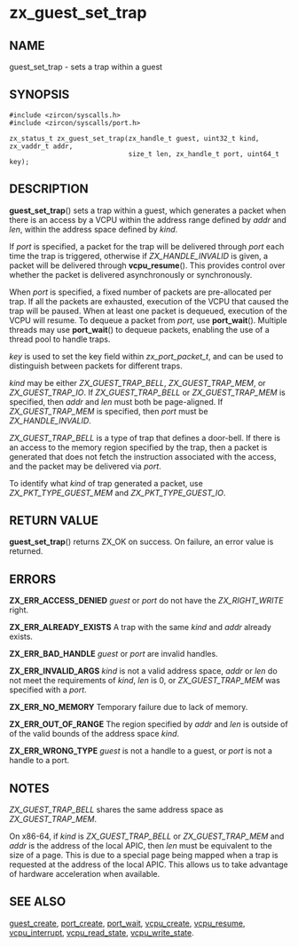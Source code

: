 # zx_guest_set_trap

## NAME

guest_set_trap - sets a trap within a guest

## SYNOPSIS

```
#include <zircon/syscalls.h>
#include <zircon/syscalls/port.h>

zx_status_t zx_guest_set_trap(zx_handle_t guest, uint32_t kind, zx_vaddr_t addr,
                              size_t len, zx_handle_t port, uint64_t key);
```

## DESCRIPTION

**guest_set_trap**() sets a trap within a guest, which generates a packet when
there is an access by a VCPU within the address range defined by *addr* and
*len*, within the address space defined by *kind*.

If *port* is specified, a packet for the trap will be delivered through *port*
each time the trap is triggered, otherwise if *ZX_HANDLE_INVALID* is given, a
packet will be delivered through **vcpu_resume**(). This provides control over
whether the packet is delivered asynchronously or synchronously.

When *port* is specified, a fixed number of packets are pre-allocated per trap.
If all the packets are exhausted, execution of the VCPU that caused the trap
will be paused. When at least one packet is dequeued, execution of the VCPU will
resume. To dequeue a packet from *port*, use **port_wait**(). Multiple threads
may use **port_wait**() to dequeue packets, enabling the use of a thread pool to
handle traps.

*key* is used to set the key field within *zx_port_packet_t*, and can be used to
distinguish between packets for different traps.

*kind* may be either *ZX_GUEST_TRAP_BELL*, *ZX_GUEST_TRAP_MEM*, or
*ZX_GUEST_TRAP_IO*. If *ZX_GUEST_TRAP_BELL* or *ZX_GUEST_TRAP_MEM* is specified,
then *addr* and *len* must both be page-aligned. If *ZX_GUEST_TRAP_MEM* is
specified, then *port* must be *ZX_HANDLE_INVALID*.

*ZX_GUEST_TRAP_BELL* is a type of trap that defines a door-bell. If there is an
access to the memory region specified by the trap, then a packet is generated
that does not fetch the instruction associated with the access, and the packet
may be delivered via *port*.

To identify what *kind* of trap generated a packet, use *ZX_PKT_TYPE_GUEST_MEM*
and *ZX_PKT_TYPE_GUEST_IO*.

## RETURN VALUE

**guest_set_trap**() returns ZX_OK on success. On failure, an error value is
returned.

## ERRORS

**ZX_ERR_ACCESS_DENIED** *guest* or *port* do not have the *ZX_RIGHT_WRITE*
right.

**ZX_ERR_ALREADY_EXISTS** A trap with the same *kind* and *addr* already exists.

**ZX_ERR_BAD_HANDLE** *guest* or *port* are invalid handles.

**ZX_ERR_INVALID_ARGS** *kind* is not a valid address space, *addr* or *len*
do not meet the requirements of *kind*, *len* is 0, or *ZX_GUEST_TRAP_MEM* was
specified with a *port*.

**ZX_ERR_NO_MEMORY** Temporary failure due to lack of memory.

**ZX_ERR_OUT_OF_RANGE** The region specified by *addr* and *len* is outside of
of the valid bounds of the address space *kind*.

**ZX_ERR_WRONG_TYPE** *guest* is not a handle to a guest, or *port* is not a
handle to a port.

## NOTES

*ZX_GUEST_TRAP_BELL* shares the same address space as *ZX_GUEST_TRAP_MEM*.

On x86-64, if *kind* is *ZX_GUEST_TRAP_BELL* or *ZX_GUEST_TRAP_MEM* and *addr*
is the address of the local APIC, then *len* must be equivalent to the size of a
page. This is due to a special page being mapped when a trap is requested at the
address of the local APIC. This allows us to take advantage of hardware
acceleration when available.

## SEE ALSO

[guest_create](guest_create.md),
[port_create](port_create.md),
[port_wait](port_wait.md),
[vcpu_create](vcpu_create.md),
[vcpu_resume](vcpu_resume.md),
[vcpu_interrupt](vcpu_interrupt.md),
[vcpu_read_state](vcpu_read_state.md),
[vcpu_write_state](vcpu_write_state.md).

